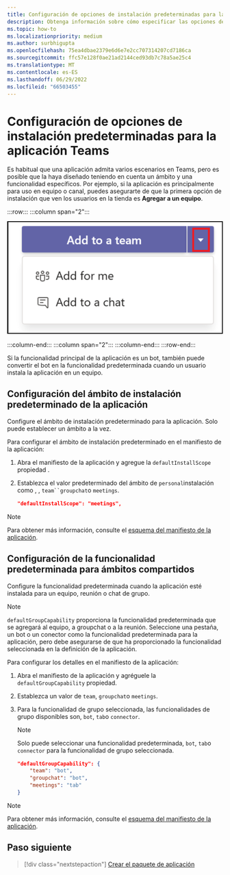 ```yaml
---
title: Configuración de opciones de instalación predeterminadas para la aplicación
description: Obtenga información sobre cómo especificar las opciones de instalación predeterminadas de la aplicación de Teams y la funcionalidad predeterminada para ámbitos compartidos.
ms.topic: how-to
ms.localizationpriority: medium
ms.author: surbhigupta
ms.openlocfilehash: 75ea4dbae2379e6d6e7e2cc707314207cd7186ca
ms.sourcegitcommit: ffc57e128f0ae21ad2144ced93db7c78a5ae25c4
ms.translationtype: MT
ms.contentlocale: es-ES
ms.lasthandoff: 06/29/2022
ms.locfileid: "66503455"
---
```

# <a name="configure-default-install-options-for-teams-app"></a>Configuración de opciones de instalación predeterminadas para la aplicación Teams

Es habitual que una aplicación admita varios escenarios en Teams, pero es posible que la haya diseñado teniendo en cuenta un ámbito y una funcionalidad específicos. Por ejemplo, si la aplicación es principalmente para uso en equipo o canal, puedes asegurarte de que la primera opción de instalación que ven los usuarios en la tienda es **Agregar a un equipo**.

:::row:::
   :::column span="2":::

![Ejemplo de lista desplegable Agregar una aplicación](../../assets/images/compose-extensions/addanapp.png)

   :::column-end:::
   :::column span="2":::
   :::column-end:::
:::row-end:::

Si la funcionalidad principal de la aplicación es un bot, también puede convertir el bot en la funcionalidad predeterminada cuando un usuario instala la aplicación en un equipo.

## <a name="configure-your-apps-default-install-scope"></a>Configuración del ámbito de instalación predeterminado de la aplicación

Configure el ámbito de instalación predeterminado para la aplicación. Solo puede establecer un ámbito a la vez.

Para configurar el ámbito de instalación predeterminado en el manifiesto de la aplicación:

1. Abra el manifiesto de la aplicación y agregue la `defaultInstallScope` propiedad .
2. Establezca el valor predeterminado del ámbito de `personal`instalación como , , `team``groupchat`o `meetings`.

    ```json
    "defaultInstallScope": "meetings",
    ```

> [!NOTE]
> Para obtener más información, consulte el [esquema del manifiesto de la aplicación](~/resources/schema/manifest-schema.md).

## <a name="configure-the-default-capability-for-shared-scopes"></a>Configuración de la funcionalidad predeterminada para ámbitos compartidos

Configure la funcionalidad predeterminada cuando la aplicación esté instalada para un equipo, reunión o chat de grupo.

> [!NOTE]
> `defaultGroupCapability` proporciona la funcionalidad predeterminada que se agregará al equipo, a groupchat o a la reunión. Seleccione una pestaña, un bot o un conector como la funcionalidad predeterminada para la aplicación, pero debe asegurarse de que ha proporcionado la funcionalidad seleccionada en la definición de la aplicación.

Para configurar los detalles en el manifiesto de la aplicación:

1. Abra el manifiesto de la aplicación y agréguele la `defaultGroupCapability` propiedad.
2. Establezca un valor de `team`, `groupchat`o `meetings`.
3. Para la funcionalidad de grupo seleccionada, las funcionalidades de grupo disponibles son, `bot`, `tab`o `connector`.

    > [!NOTE]
    > Solo puede seleccionar una funcionalidad predeterminada, `bot`, `tab`o `connector` para la funcionalidad de grupo seleccionada.

    ```json
    "defaultGroupCapability": {
        "team": "bot",
        "groupchat": "bot",
        "meetings": "tab"
    }
    ```

> [!NOTE]
> Para obtener más información, consulte el [esquema del manifiesto de la aplicación](~/resources/schema/manifest-schema.md).

## <a name="next-step"></a>Paso siguiente

> [!div class="nextstepaction"]
> [Crear el paquete de aplicación](~/concepts/build-and-test/apps-package.md)
